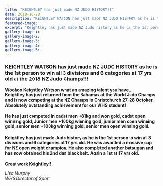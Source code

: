 ```yaml
---
title: "KEIGHTLEY has just made NZ JUDO HISTORY!!"
date: 2018-10-28
description: "KEIGHTLEY WATSON has just made NZ JUDO HISTORY as he is the 1st person to win all 3 divisions & 6 categories at 17 yrs old at the 2018 NZ Judo Champs..."
featured-image: 
excerpt: "Keightley has just made NZ Judo history as he is the 1st person to win all 3 divisions and 6 categories at 17 yrs old at the 2018 NZ Judo Champs."
gallery-image-1: 
gallery-image-2: 
gallery-image-3: 
gallery-image-4: 
gallery-image-5: 
---
```


<h3>KEIGHTLEY WATSON has just made NZ JUDO HISTORY as he is the 1st person to win all 3 divisions and 6 categories at 17 yrs old at the 2018 NZ Judo Champs!!!</h3>
<p><strong>Woohoo Keightley Watson what an amazing talent you have...</strong><br /><strong>Keightley has just returned from the Bahamas at the World Judo Champs and is now competing a</strong><span class="text_exposed_show"><strong>t the NZ Champs in Christchurch 27-28 October.</strong> <br /><strong>Absolutely outstanding achievement for our WHS student!&nbsp;</strong><br /></span></p>
<h4><span class="text_exposed_show">He has just competed in cadet men +81kg and won gold, cadet open winning gold, Junior men +100kg winning gold, junior men open winning gold, senior men +100kg winning gold, senior men open winning gold.&nbsp;</span></h4>
<h4 class="text_exposed_show">Keightley has just made Judo history as he is the 1st person to win all 3 divisions and 6 categories at 17 yrs old. He was awarded a massive cup for NZ open weight champion. He also completed another batsugan and has now obtained his 2nd dan black belt. Again a 1st at 17 yrs old.&nbsp;</h4>
<p><strong>Great work Keightley!!</strong></p>
<p><em>Lisa Murphy</em><br /><em>WHS Director of Sport</em></p>

